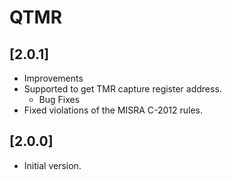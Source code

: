 # QTMR

## [2.0.1]

- Improvements
- Supported to get TMR capture register address.
  - Bug Fixes
- Fixed violations of the MISRA C-2012 rules.

## [2.0.0]

- Initial version.

